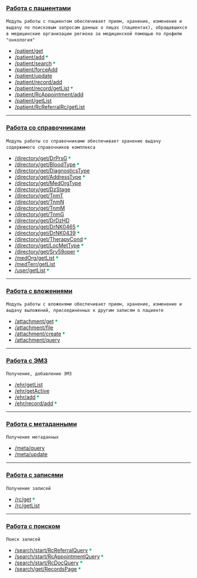 ### [Работа с пациентами](methods/patient/index.md)
`Модуль работы с пациентом обеспечивает прием, хранение, изменение и выдачу по поисковым запросам данных о лицах (пациентах), обращавшихся в медицинские организации региона за медицинской помощью по профилю "онкология"`

* [/patient/get](methods/patient/index.md#get)
* [/patient/add](methods/patient/add/index.md) ![done](img/done.png)
* [/patient/search](methods/patient/search/index.md) ![done](img/done.png)
* [/patient/forceAdd](methods/patient/index.md#forceAdd)
* [/patient/update](methods/patient/index.md#update)
* [/patient/record/add](methods/patient/index.md#add)
* [/patient/record/getList](methods/patient/record/getList/index.md) ![done](img/done.png)
* [/patient/RcAppointment/add](methods/patient/index.md#RcAppointmentAdd)
* [/patient/getList](methods/patient/index.md#getList)
* [/patient/RcReferralRc/getList](methods/patient/index.md#RcRefferralRcGetList)

---

### [Работа со справочниками](methods/directory/index.md)

`Модуль работы со справочниками обеспечивает хранение выдачу содержимого справочников комплекса`

* [/directory/get/DrPrsG](methods/directory/get/DrPrsG/index.md) ![done](img/done.png)
* [/directory/get/BloodType](methods/directory/get/BloodType/index.md) ![done](img/done.png)
* [/directory/get/DiagnosticsType](methods/directory/get/DiagnosticsType/index.md)
* [/directory/get/AddressType](methods/directory/get/AddressType/index.md)  ![done](img/done.png)
* [/directory/get/MedOrgType](methods/directory/get/MedOrgType/index.md)
* [/directory/get/DzStage](methods/directory/get/DzStage/index.md)
* [/directory/get/TnmT](methods/directory/get/TnmT/index.md)
* [/directory/get/TnmN](methods/directory/get/TnmN/index.md)
* [/directory/get/TnmM](methods/directory/get/TnmM/index.md)
* [/directory/get/TnmG](methods/directory/get/TnmG/index.md)
* [/directory/get/DrDzHD](methods/directory/get/DrDzHD/index.md)
* [/directory/get/DrNK0465](methods/directory/get/DrNK0465/index.md) ![done](img/done.png)
* [/directory/get/DrNK0439](methods/directory/get/DrNK0439/index.md) ![done](img/done.png)
* [/directory/get/TherapyCond](methods/directory/get/TherapyCond/index.md) ![done](img/done.png)
* [/directory/get/LocMetType](methods/directory/get/LocMetType/index.md) ![done](img/done.png)
* [/directory/get/Srv59oper](methods/directory/get/Srv59oper/index.md) ![done](img/done.png)
* [/medOrg/getList](methods/directory/medOrg/getList/index.md) ![done](img/done.png)
* [/medTerr/getList](methods/directory/medTerr/getList/index.md)
* [/user/getList](methods/directory/user/getList/index.md) ![done](img/done.png)

---

### [Работа с вложениями](methods/attachment/index.md)

`Модуль работы с вложенями обеспечивает прием, хранение, изменение и выдачу выложений, присоединенных к другим записям о пациенте`

* [/attachment/get](methods/attachment/get/index.md) ![done](img/done.png)
* [/attachment/file](methods/attachment/index.md#file)
* [/attachment/create](methods/attachment/create/index.md) ![done](img/done.png)
* [/attachment/query](methods/attachment/index.md#query)

---

### [Работа с ЭМЗ](methods/ehr/index.md)

`Получение, добавление ЭМЗ`

* [/ehr/getList](methods/ehr/index.md#getList)
* [/ehr/getActive](methods/ehr/index.md#getActive)
* [/ehr/add](methods/ehr/add/index.md) ![done](img/done.png)
* [/ehr/record/add](methods/ehr/record/add/index.md) ![done](img/done.png)

---

### [Работа с метаданными](methods/meta/meta.md)

`Получение метаданных`

* [/meta/query](methods/meta/meta.md#query)
* [/meta/update](methods/meta/meta.md#update)

---

### [Работа с записями](methods/rc/index.md)

`Получение записей`

* [/rc/get](methods/rc/get/index.md) ![done](img/done.png)
* [/rc/getList](methods/rc/getList/index.md)

---

### [Работа с поиском](methods/search/index.md)

`Поиск записей`

* [/search/start/RcReferralQuery](methods/search/start/RcReferralQuery/index.md) ![done](img/done.png)
* [/search/start/RcAppointmentQuery](methods/search/start/RcAppointmentQuery/index.md) ![done](img/done.png)
* [/search/start/RcDocQuery](methods/search/start/RcDocQuery/index.md) ![done](img/done.png)
* [/search/get/RecordsPage](methods/search/get/RecordsPage/index.md) ![done](img/done.png)
